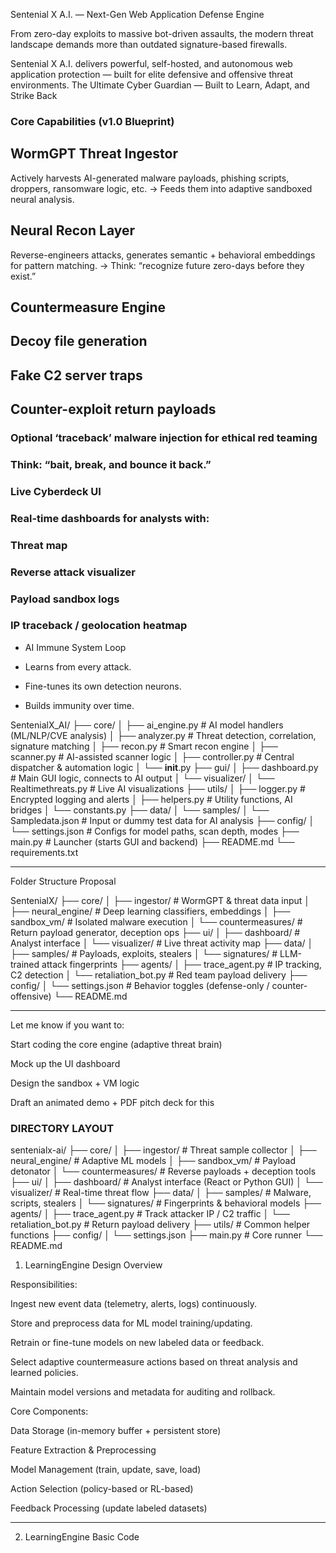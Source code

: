 Sentenial X A.I. — Next-Gen Web Application Defense Engine

From zero-day exploits to massive bot-driven assaults, the modern threat landscape demands more than outdated signature-based firewalls.

Sentenial X A.I. delivers powerful, self-hosted, and autonomous web application protection — built for elite defensive and offensive threat environments.
The Ultimate Cyber Guardian — Built to Learn, Adapt, and Strike Back

### Core Capabilities (v1.0 Blueprint)

## WormGPT Threat Ingestor
Actively harvests AI-generated malware payloads, phishing scripts, droppers, ransomware logic, etc.
→ Feeds them into adaptive sandboxed neural analysis.

## Neural Recon Layer
Reverse-engineers attacks, generates semantic + behavioral embeddings for pattern matching.
→ Think: “recognize future zero-days before they exist.”

## Countermeasure Engine

## Decoy file generation

## Fake C2 server traps

## Counter-exploit return payloads

### Optional ‘traceback’ malware injection for ethical red teaming
### Think: “bait, break, and bounce it back.” 


### Live Cyberdeck UI

### Real-time dashboards for analysts with:

### Threat map

### Reverse attack visualizer

### Payload sandbox logs

### IP traceback / geolocation heatmap


* AI Immune System Loop

* Learns from every attack.

* Fine-tunes its own detection neurons.
* Builds immunity over time.


SentenialX_AI/
├── core/
│   ├── ai_engine.py         # AI model handlers (ML/NLP/CVE analysis)
│   ├── analyzer.py          # Threat detection, correlation, signature matching
│   ├── recon.py             # Smart recon engine
│   ├── scanner.py           # AI-assisted scanner logic
│   ├── controller.py        # Central dispatcher & automation logic
│   └── __init__.py
├── gui/
│   ├── dashboard.py         # Main GUI logic, connects to AI output
│   └── visualizer/
│       └── Realtimethreats.py # Live AI visualizations
├── utils/
│   ├── logger.py            # Encrypted logging and alerts
│   ├── helpers.py           # Utility functions, AI bridges
│   └── constants.py
├── data/
│   └── samples/
│       └── Sampledata.json  # Input or dummy test data for AI analysis
├── config/
│   └── settings.json        # Configs for model paths, scan depth, modes
├── main.py                  # Launcher (starts GUI and backend)
├── README.md
└── requirements.txt

---

Folder Structure Proposal

SentenialX/
├── core/
│   ├── ingestor/              # WormGPT & threat data input
│   ├── neural_engine/         # Deep learning classifiers, embeddings
│   ├── sandbox_vm/            # Isolated malware execution
│   └── countermeasures/       # Return payload generator, deception ops
├── ui/
│   ├── dashboard/             # Analyst interface
│   └── visualizer/            # Live threat activity map
├── data/
│   ├── samples/               # Payloads, exploits, stealers
│   └── signatures/            # LLM-trained attack fingerprints
├── agents/
│   ├── trace_agent.py         # IP tracking, C2 detection
│   └── retaliation_bot.py     # Red team payload delivery
├── config/
│   └── settings.json          # Behavior toggles (defense-only / counter-offensive)
└── README.md


---

Let me know if you want to:

Start coding the core engine (adaptive threat brain)

Mock up the UI dashboard

Design the sandbox + VM logic

Draft an animated demo + PDF pitch deck for this


### DIRECTORY LAYOUT ###

sentenialx-ai/
├── core/
│   ├── ingestor/              # Threat sample collector
│   ├── neural_engine/         # Adaptive ML models
│   ├── sandbox_vm/            # Payload detonator
│   └── countermeasures/       # Reverse payloads + deception tools
├── ui/
│   ├── dashboard/             # Analyst interface (React or Python GUI)
│   └── visualizer/            # Real-time threat flow
├── data/
│   ├── samples/               # Malware, scripts, stealers
│   └── signatures/            # Fingerprints & behavioral models
├── agents/
│   ├── trace_agent.py         # Track attacker IP / C2 traffic
│   └── retaliation_bot.py     # Return payload delivery
├── utils/                     # Common helper functions
├── config/
│   └── settings.json
├── main.py                    # Core runner
└── README.md

1. LearningEngine Design Overview

Responsibilities:

Ingest new event data (telemetry, alerts, logs) continuously.

Store and preprocess data for ML model training/updating.

Retrain or fine-tune models on new labeled data or feedback.

Select adaptive countermeasure actions based on threat analysis and learned policies.

Maintain model versions and metadata for auditing and rollback.


Core Components:

Data Storage (in-memory buffer + persistent store)

Feature Extraction & Preprocessing

Model Management (train, update, save, load)

Action Selection (policy-based or RL-based)

Feedback Processing (update labeled datasets)



---

2. LearningEngine Basic Code
